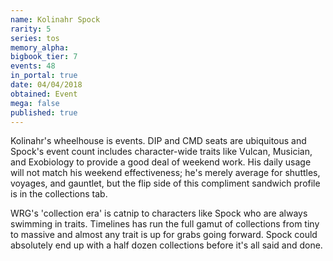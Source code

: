 ```yaml
---
name: Kolinahr Spock
rarity: 5
series: tos
memory_alpha:
bigbook_tier: 7
events: 48
in_portal: true
date: 04/04/2018
obtained: Event
mega: false
published: true
---
```


Kolinahr's wheelhouse is events. DIP and CMD seats are ubiquitous and Spock's event count includes character-wide traits like Vulcan, Musician, and Exobiology to provide a good deal of weekend work. His daily usage will not match his weekend effectiveness; he's merely average for shuttles, voyages, and gauntlet, but the flip side of this compliment sandwich profile is in the collections tab.

WRG's 'collection era' is catnip to characters like Spock who are always swimming in traits. Timelines has run the full gamut of collections from tiny to massive and almost any trait is up for grabs going forward. Spock could absolutely end up with a half dozen collections before it's all said and done.
